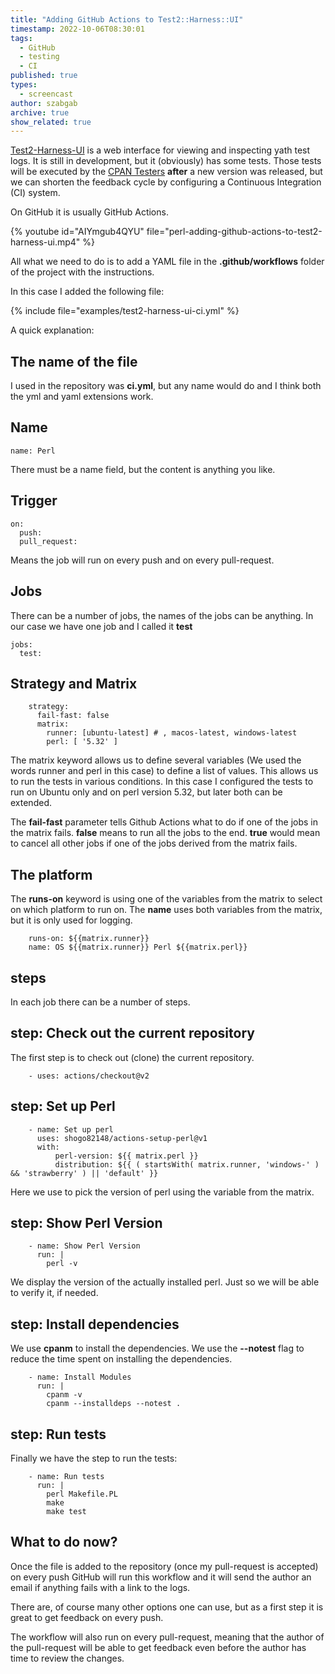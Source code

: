 ```yaml
---
title: "Adding GitHub Actions to Test2::Harness::UI"
timestamp: 2022-10-06T08:30:01
tags:
  - GitHub
  - testing
  - CI
published: true
types:
  - screencast
author: szabgab
archive: true
show_related: true
---
```



[Test2-Harness-UI](https://metacpan.org/dist/Test2-Harness-UI) is a web interface for viewing and inspecting yath test logs.
It is still in development, but it (obviously) has some tests. Those tests will be executed by the [CPAN Testers](http://www.cpantesters.org/)
<b>after</b> a new version was released, but we can shorten the feedback cycle by configuring a Continuous Integration (CI) system.

On GitHub it is usually GitHub Actions.


{% youtube id="AIYmgub4QYU" file="perl-adding-github-actions-to-test2-harness-ui.mp4" %}


All what we need to do is to add a YAML file in the <b>.github/workflows</b> folder of the project with the instructions.

In this case I added the following file:

{% include file="examples/test2-harness-ui-ci.yml" %}

A quick explanation:

## The name of the file

I used in the repository was <b>ci.yml</b>, but any name would do and I think both the yml and yaml extensions work.

## Name

```
name: Perl
```

There must be a name field, but the content is anything you like.

## Trigger
```
on:
  push:
  pull_request:
```

Means the job will run on every push and on every pull-request.


## Jobs

There can be a number of jobs, the names of the jobs can be anything. In our case we have one job and I called it <b>test</b>

```
jobs:
  test:
```


## Strategy and Matrix

```
    strategy:
      fail-fast: false
      matrix:
        runner: [ubuntu-latest] # , macos-latest, windows-latest
        perl: [ '5.32' ]
```

The matrix keyword allows us to define several variables (We used the words runner and perl in this case) to define a list of values.
This allows us to run the tests in various conditions. In this case I configured the tests to run on Ubuntu only and on perl version 5.32,
but later both can be extended.

The <b>fail-fast</b> parameter tells Github Actions what to do if one of the jobs in the matrix fails.
<b>false</b> means to run all the jobs to the end.
<b>true</b> would mean to cancel all other jobs if one of the jobs derived from the matrix fails.


## The platform

The <b>runs-on</b> keyword is using one of the variables from the matrix to select on which platform to run on.
The <b>name</b> uses both variables from the matrix, but it is only used for logging.

```
    runs-on: ${{matrix.runner}}
    name: OS ${{matrix.runner}} Perl ${{matrix.perl}}
```

## steps

In each job there can be a number of steps.


## step: Check out the current repository

The first step is to check out (clone) the current repository.

```
    - uses: actions/checkout@v2
```

## step: Set up Perl


```
    - name: Set up perl
      uses: shogo82148/actions-setup-perl@v1
      with:
          perl-version: ${{ matrix.perl }}
          distribution: ${{ ( startsWith( matrix.runner, 'windows-' ) && 'strawberry' ) || 'default' }}
```

Here we use to pick the version of perl using the variable from the matrix.

## step: Show Perl Version

```
    - name: Show Perl Version
      run: |
        perl -v
```

We display the version of the actually installed perl. Just so we will be able to verify it, if needed.

## step: Install dependencies

We use <b>cpanm</b> to install the dependencies. We use the <b>--notest</b> flag to reduce the time spent
on installing the dependencies.

```
    - name: Install Modules
      run: |
        cpanm -v
        cpanm --installdeps --notest .
```

## step: Run tests

Finally we have the step to run the tests:

```
    - name: Run tests
      run: |
        perl Makefile.PL
        make
        make test
```

## What to do now?

Once the file is added to the repository (once my pull-request is accepted) on every push GitHub will run this workflow
and it will send the author an email if anything fails with a link to the logs.

There are, of course many other options one can use, but as a first step it is great to get feedback on every push.

The workflow will also run on every pull-request, meaning that the author of the pull-request will be able to get feedback
even before the author has time to review the changes.

